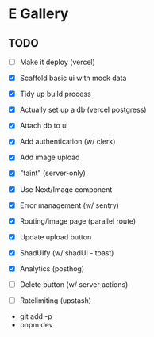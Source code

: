 # E Gallery


## TODO

- [ ] Make it deploy (vercel)
- [X] Scaffold basic ui with mock data
- [X] Tidy up build process
- [x] Actually set up a db (vercel postgress)
- [x] Attach db to ui
- [x] Add authentication (w/ clerk)
- [x] Add image upload
- [x] "taint" (server-only)
- [x] Use Next/Image component
- [x] Error management (w/ sentry)
- [x] Routing/image page (parallel route)
- [x] Update upload button 
- [x] ShadUIfy (w/ shadUI - toast)
- [x] Analytics (posthog)
- [ ] Delete button (w/ server actions)
- [ ] Ratelimiting (upstash)





- git add -p
- pnpm dev